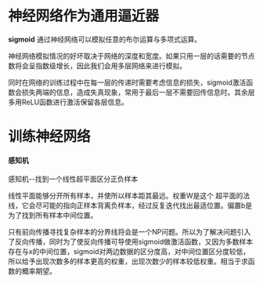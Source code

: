 # 神经网络作为通用逼近器
**sigmoid**
通过神经网络可以模拟任意的布尔运算与多项式运算。

神经网络模拟情况的好坏取决于网络的深度和宽度。如果只用一层的话需要的节点数将会呈指数级增长，因此我们会用多层网络来进行模拟。

同时在网络的训练过程中在每一层的传递时需要考虑信息的损失，sigmoid激活函数会损失两端的信息，造成失真现象，常用于最后一层不需要回传信息时。其余层多用ReLU函数进行激活保留各层信息。
# 训练神经网络
#### 感知机
感知机--找到一个线性超平面区分正负样本

线性平面能够分开所有样本，并使所以样本距其最远。权重W是这个 超平面的法线，它会尽可能的指向正样本背离负样本，经过反复迭代找出最适位置。偏置b是为了找到所有样本中间位置。

只有前向传播寻找复杂样本的分界线将会是一个NP问题。所以为了解决问题引入了反向传播，同时为了使反向传播可导使用sigmoid做激活函数，又因为多数样本存在与x的中间位置，sigmoid对两边数据的区分度高，对中间位置区分度较低，所以给予出现次数多的样本更高的权重，出现次数少的样本较低权重。相当于求函数的概率期望。